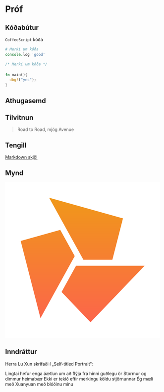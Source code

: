 [Markdown alþjóðlegar athugasemdir]:#

# Próf

## Kóðabútur

`CoffeeScript` kóða

```coffee
# Merki um kóða
console.log 'good'


```

```rust
/* Merki um kóða */

fn main(){
  dbg!("yes");
}
```

## Athugasemd

<!-- HTML 注释 --> 

<!-- 多行注释 --> 

## Tilvitnun

> Road to Road, mjög Avenue

## Tengill

[Markdown skjöl](https://github.com/xxai-art/xxai-art-md)

## Mynd

![xxAI.Art Brand Identity](https://raw.githubusercontent.com/xxai-art/web/main/file/svg/logo.svg)

## Inndráttur

Herra Lu Xun skrifaði í „Self-titled Portrait“:

  Lingtai hefur enga áætlun um að flýja frá hinni guðlegu ör
  Stormur og dimmur heimabær
  Ekki er tekið eftir merkingu köldu stjörnunnar
  Ég mæli með Xuanyuan með blóðinu mínu
